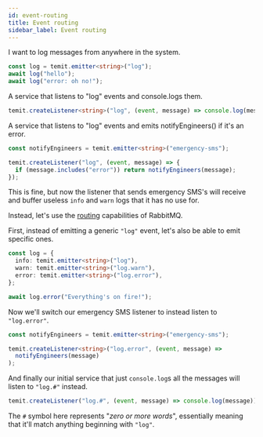 ```yaml
---
id: event-routing
title: Event routing
sidebar_label: Event routing
---
```


I want to log messages from anywhere in the system.

```typescript
const log = temit.emitter<string>("log");
await log("hello");
await log("error: oh no!");
```

A service that listens to "log" events and console.logs them.

```typescript
temit.createListener<string>("log", (event, message) => console.log(message));
```

A service that listens to "log" events and emits notifyEngineers() if it's an error.

```typescript
const notifyEngineers = temit.emitter<string>("emergency-sms");

temit.createListener("log", (event, message) => {
  if (message.includes("error")) return notifyEngineers(message);
});
```

This is fine, but now the listener that sends emergency SMS's will receive and buffer useless `info` and `warn` logs that it has no use for.

Instead, let's use the [routing](#) capabilities of RabbitMQ.

First, instead of emitting a generic `"log"` event, let's also be able to emit specific ones.

```typescript
const log = {
  info: temit.emitter<string>("log"),
  warn: temit.emitter<string>("log.warn"),
  error: temit.emitter<string>("log.error"),
};

await log.error("Everything's on fire!");
```

Now we'll switch our emergency SMS listener to instead listen to `"log.error"`.

```typescript {3}
const notifyEngineers = temit.emitter<string>("emergency-sms");

temit.createListener<string>("log.error", (event, message) =>
  notifyEngineers(message)
);
```

And finally our initial service that just `console.log`s all the messages will listen to `"log.#"` instead.

```typescript
temit.createListener("log.#", (event, message) => console.log(message));
```

The `#` symbol here represents "_zero or more words_", essentially meaning that it'll match anything beginning with `"log"`.
